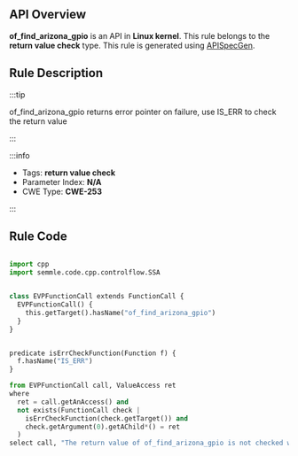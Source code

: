 ---
---


## API Overview
**of_find_arizona_gpio** is an API in **Linux kernel**. This rule belongs to the **return value check** type. This rule is generated using [APISpecGen](../../tools/APISpecGen).
## Rule Description

:::tip

of_find_arizona_gpio returns error pointer on failure, use IS_ERR to check the return value

:::

:::info

- Tags: **return value check**
- Parameter Index: **N/A**
- CWE Type: **CWE-253**

:::

## Rule Code
```python

import cpp
import semmle.code.cpp.controlflow.SSA


class EVPFunctionCall extends FunctionCall {
  EVPFunctionCall() {
    this.getTarget().hasName("of_find_arizona_gpio")
  }
}


predicate isErrCheckFunction(Function f) {
  f.hasName("IS_ERR") 
}

from EVPFunctionCall call, ValueAccess ret
where
  ret = call.getAnAccess() and
  not exists(FunctionCall check |
    isErrCheckFunction(check.getTarget()) and
    check.getArgument(0).getAChild*() = ret
  )
select call, "The return value of of_find_arizona_gpio is not checked with IS_ERR."
    
```